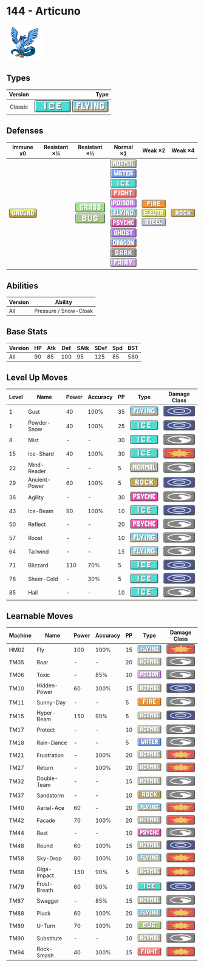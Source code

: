 # 144 - Articuno

![articuno](../img/pokemon/144.png)

## Types

| Version | Type                                                            |
| :-----: | --------------------------------------------------------------: |
| Classic | ![ice](../img/types/ice.png) ![flying](../img/types/flying.png) |

## Defenses

| Immune x0                          | Resistant ×¼ | Resistant ×½                                                      | Normal ×1                                                                                                                                                                                                                                                                                                                                                                                                                      | Weak ×2                                                                                                        | Weak ×4                        |
| ---------------------------------- | ------------ | ----------------------------------------------------------------- | ------------------------------------------------------------------------------------------------------------------------------------------------------------------------------------------------------------------------------------------------------------------------------------------------------------------------------------------------------------------------------------------------------------------------------ | -------------------------------------------------------------------------------------------------------------- | ------------------------------ |
| ![ground](../img/types/ground.png) |              | ![grass](../img/types/grass.png)<br/>![bug](../img/types/bug.png) | ![normal](../img/types/normal.png)<br/>![water](../img/types/water.png)<br/>![ice](../img/types/ice.png)<br/>![fighting](../img/types/fighting.png)<br/>![poison](../img/types/poison.png)<br/>![flying](../img/types/flying.png)<br/>![psychic](../img/types/psychic.png)<br/>![ghost](../img/types/ghost.png)<br/>![dragon](../img/types/dragon.png)<br/>![dark](../img/types/dark.png)<br/>![fairy](../img/types/fairy.png) | ![fire](../img/types/fire.png)<br/>![electric](../img/types/electric.png)<br/>![steel](../img/types/steel.png) | ![rock](../img/types/rock.png) |

## Abilities

| Version | Ability               |
| ------- | --------------------- |
| All     | Pressure / Snow-Cloak |

## Base Stats

| Version | HP | Atk | Def | SAtk | SDef | Spd | BST |
| ------- | -- | --- | --- | ---- | ---- | --- | --- |
| All     | 90 | 85  | 100 | 95   | 125  | 85  | 580 |

## Level Up Moves

| Level | Name          | Power | Accuracy | PP | Type                                 | Damage Class                           |
| ----- | ------------- | ----- | -------- | -- | ------------------------------------ | -------------------------------------- |
| 1     | Gust          | 40    | 100%     | 35 | ![flying](../img/types/flying.png)   | ![special](../img/types/special.png)   |
| 1     | Powder-Snow   | 40    | 100%     | 25 | ![ice](../img/types/ice.png)         | ![special](../img/types/special.png)   |
| 8     | Mist          | -     | -        | 30 | ![ice](../img/types/ice.png)         | ![status](../img/types/status.png)     |
| 15    | Ice-Shard     | 40    | 100%     | 30 | ![ice](../img/types/ice.png)         | ![physical](../img/types/physical.png) |
| 22    | Mind-Reader   | -     | -        | 5  | ![normal](../img/types/normal.png)   | ![status](../img/types/status.png)     |
| 29    | Ancient-Power | 60    | 100%     | 5  | ![rock](../img/types/rock.png)       | ![special](../img/types/special.png)   |
| 36    | Agility       | -     | -        | 30 | ![psychic](../img/types/psychic.png) | ![status](../img/types/status.png)     |
| 43    | Ice-Beam      | 90    | 100%     | 10 | ![ice](../img/types/ice.png)         | ![special](../img/types/special.png)   |
| 50    | Reflect       | -     | -        | 20 | ![psychic](../img/types/psychic.png) | ![status](../img/types/status.png)     |
| 57    | Roost         | -     | -        | 10 | ![flying](../img/types/flying.png)   | ![status](../img/types/status.png)     |
| 64    | Tailwind      | -     | -        | 15 | ![flying](../img/types/flying.png)   | ![status](../img/types/status.png)     |
| 71    | Blizzard      | 110   | 70%      | 5  | ![ice](../img/types/ice.png)         | ![special](../img/types/special.png)   |
| 78    | Sheer-Cold    | -     | 30%      | 5  | ![ice](../img/types/ice.png)         | ![special](../img/types/special.png)   |
| 85    | Hail          | -     | -        | 10 | ![ice](../img/types/ice.png)         | ![status](../img/types/status.png)     |

## Learnable Moves

| Machine | Name         | Power | Accuracy | PP | Type                                   | Damage Class                           |
| ------- | ------------ | ----- | -------- | -- | -------------------------------------- | -------------------------------------- |
| HM02    | Fly          | 100   | 100%     | 15 | ![flying](../img/types/flying.png)     | ![physical](../img/types/physical.png) |
| TM05    | Roar         | -     | -        | 20 | ![normal](../img/types/normal.png)     | ![status](../img/types/status.png)     |
| TM06    | Toxic        | -     | 85%      | 10 | ![poison](../img/types/poison.png)     | ![status](../img/types/status.png)     |
| TM10    | Hidden-Power | 60    | 100%     | 15 | ![normal](../img/types/normal.png)     | ![special](../img/types/special.png)   |
| TM11    | Sunny-Day    | -     | -        | 5  | ![fire](../img/types/fire.png)         | ![status](../img/types/status.png)     |
| TM15    | Hyper-Beam   | 150   | 90%      | 5  | ![normal](../img/types/normal.png)     | ![special](../img/types/special.png)   |
| TM17    | Protect      | -     | -        | 10 | ![normal](../img/types/normal.png)     | ![status](../img/types/status.png)     |
| TM18    | Rain-Dance   | -     | -        | 5  | ![water](../img/types/water.png)       | ![status](../img/types/status.png)     |
| TM21    | Frustration  | -     | 100%     | 20 | ![normal](../img/types/normal.png)     | ![physical](../img/types/physical.png) |
| TM27    | Return       | -     | 100%     | 20 | ![normal](../img/types/normal.png)     | ![physical](../img/types/physical.png) |
| TM32    | Double-Team  | -     | -        | 15 | ![normal](../img/types/normal.png)     | ![status](../img/types/status.png)     |
| TM37    | Sandstorm    | -     | -        | 10 | ![rock](../img/types/rock.png)         | ![status](../img/types/status.png)     |
| TM40    | Aerial-Ace   | 60    | -        | 20 | ![flying](../img/types/flying.png)     | ![physical](../img/types/physical.png) |
| TM42    | Facade       | 70    | 100%     | 20 | ![normal](../img/types/normal.png)     | ![physical](../img/types/physical.png) |
| TM44    | Rest         | -     | -        | 10 | ![psychic](../img/types/psychic.png)   | ![status](../img/types/status.png)     |
| TM48    | Round        | 60    | 100%     | 15 | ![normal](../img/types/normal.png)     | ![special](../img/types/special.png)   |
| TM58    | Sky-Drop     | 80    | 100%     | 10 | ![flying](../img/types/flying.png)     | ![physical](../img/types/physical.png) |
| TM68    | Giga-Impact  | 150   | 90%      | 5  | ![normal](../img/types/normal.png)     | ![physical](../img/types/physical.png) |
| TM79    | Frost-Breath | 60    | 90%      | 10 | ![ice](../img/types/ice.png)           | ![special](../img/types/special.png)   |
| TM87    | Swagger      | -     | 85%      | 15 | ![normal](../img/types/normal.png)     | ![status](../img/types/status.png)     |
| TM88    | Pluck        | 60    | 100%     | 20 | ![flying](../img/types/flying.png)     | ![physical](../img/types/physical.png) |
| TM89    | U-Turn       | 70    | 100%     | 20 | ![bug](../img/types/bug.png)           | ![physical](../img/types/physical.png) |
| TM90    | Substitute   | -     | -        | 10 | ![normal](../img/types/normal.png)     | ![status](../img/types/status.png)     |
| TM94    | Rock-Smash   | 40    | 100%     | 15 | ![fighting](../img/types/fighting.png) | ![physical](../img/types/physical.png) |